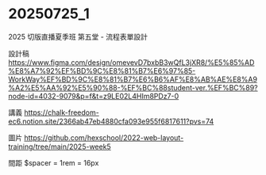 # 20250725_1
2025 切版直播夏季班 第五堂 - 流程表單設計

設計稿
https://www.figma.com/design/omevevD7bxbB3wQfL3jXR8/%E5%85%AD%E8%A7%92%EF%BD%9C%E8%81%B7%E6%97%85-WorkWay%EF%BD%9C%E8%81%B7%E6%B6%AF%E8%AB%AE%E8%A9%A2%E5%AA%92%E5%90%88-%EF%BC%88student-ver.%EF%BC%89?node-id=4032-9079&p=f&t=z9LE02L4HIm8PDz7-0

講義
https://chalk-freedom-ec6.notion.site/2366ab47eb4880cfa093e955f6817611?pvs=74

圖片
https://github.com/hexschool/2022-web-layout-training/tree/main/2025-week5

間距
$spacer = 1rem = 16px